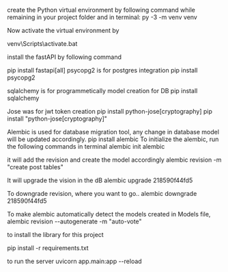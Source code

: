 

create the Python virtual environment by following command while remaining in your project folder and in terminal:
py -3 -m venv venv

Now activate the virtual environment by 

venv\Scripts\activate.bat

install the fastAPI by following command

pip install fastapi[all]
psycopg2 is for postgres integration
pip install psycopg2

sqlalchemy is for programmetically model creation for DB
pip install sqlalchemy

Jose was for jwt token creation 
pip install python-jose[cryptography]
pip install "python-jose[cryptography]"

Alembic is used for database migration tool, any change in database model will be updated accordingly.
pip install alembic
To initialize the alembic, run the following commands in terminal
alembic init alembic

it will add the revision and create the model accordingly
alembic revision -m "create post tables"

It will upgrade the vision in the dB
alembic upgrade 218590f44fd5

To downgrade revision, where you want to go..
alembic downgrade 218590f44fd5

To make alembic automatically detect the models created in Models file,
alembic revision --autogenerate -m "auto-vote"

to install the library for this project

pip install -r requirements.txt

to run the server
uvicorn app.main:app --reload